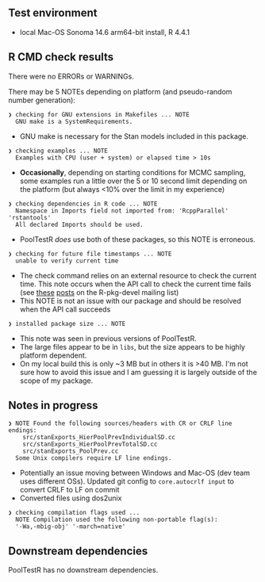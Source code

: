 ## Test environment
* local Mac-OS Sonoma 14.6 arm64-bit install, R 4.4.1

## R CMD check results
There were no ERRORs or WARNINGs. 

There may be 5 NOTEs depending on platform (and pseudo-random number generation):

```
❯ checking for GNU extensions in Makefiles ... NOTE
  GNU make is a SystemRequirements.
```

- GNU make is necessary for the Stan models included in this package.

```
❯ checking examples ... NOTE
  Examples with CPU (user + system) or elapsed time > 10s
```

- **Occasionally**, depending on starting conditions for MCMC sampling, some 
examples run a little over the 5 or 10 second limit depending on the platform 
(but always <10% over the limit in my experience)

```
❯ checking dependencies in R code ... NOTE
  Namespace in Imports field not imported from: 'RcppParallel' 'rstantools'
  All declared Imports should be used.
```

- PoolTestR *does* use both of these packages, so this NOTE is erroneous.

```
❯ checking for future file timestamps ... NOTE
  unable to verify current time
```

- The check command relies on an external resource to check the current time. 
This note occurs when the API call to check the current time fails (see 
[these](https://stat.ethz.ch/pipermail/r-package-devel/2020q3/005931.html) 
[posts](https://stat.ethz.ch/pipermail/r-package-devel/2020q3/005930.html) on 
the R-pkg-devel mailing list)
- This NOTE is not an issue with our package and should be resolved when the API
call succeeds

```
❯ installed package size ... NOTE
```

- This note was seen in previous versions of PoolTestR. 
- The large files appear to be in ```libs```, but the size appears to be highly 
platform dependent. 
- On my local build this is only ~3 MB but in others it is >40 MB. I'm not sure 
how to avoid this issue and I am guessing it is largely outside of the scope of 
my package.

## Notes in progress

```
❯ NOTE Found the following sources/headers with CR or CRLF line endings:
	src/stanExports_HierPoolPrevIndividualSD.cc
	src/stanExports_HierPoolPrevTotalSD.cc
	src/stanExports_PoolPrev.cc
  Some Unix compilers require LF line endings.
```
- Potentially an issue moving between Windows and Mac-OS (dev team uses 
different OSs). Updated git config to `core.autocrlf input` to convert CRLF to 
LF on commit
- Converted files using dos2unix

```
❯ checking compilation flags used ... 
  NOTE Compilation used the following non-portable flag(s):
  '-Wa,-mbig-obj' '-march=native'
```


## Downstream dependencies
PoolTestR has no downstream dependencies.
